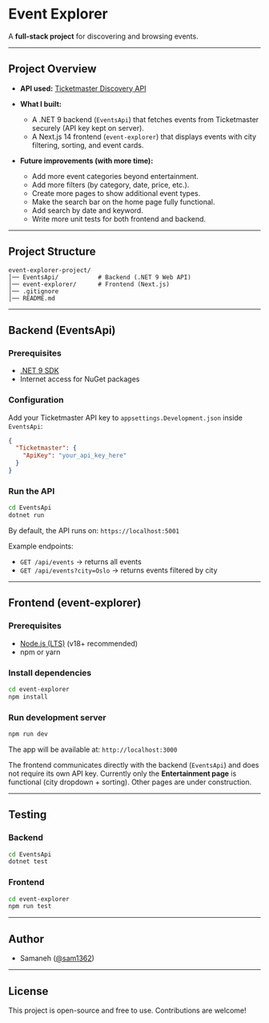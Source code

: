 

# Event Explorer

A **full-stack project** for discovering and browsing events.

---

## Project Overview

* **API used:** [Ticketmaster Discovery API](https://developer.ticketmaster.com/products-and-docs/apis/discovery-api/)
* **What I built:**

  * A .NET 9 backend (`EventsApi`) that fetches events from Ticketmaster securely (API key kept on server).
  * A Next.js 14 frontend (`event-explorer`) that displays events with city filtering, sorting, and event cards.
* **Future improvements (with more time):**

  * Add more event categories beyond entertainment.
  * Add more filters (by category, date, price, etc.).
  * Create more pages to show additional event types.
  * Make the search bar on the home page fully functional.
  * Add search by date and keyword.
  * Write more unit tests for both frontend and backend.

---

## Project Structure

```
event-explorer-project/
│── EventsApi/           # Backend (.NET 9 Web API)
│── event-explorer/      # Frontend (Next.js)
│── .gitignore
│── README.md
```

---

## Backend (EventsApi)

### Prerequisites

* [.NET 9 SDK](https://dotnet.microsoft.com/en-us/download/dotnet/9.0)
* Internet access for NuGet packages

### Configuration

Add your Ticketmaster API key to `appsettings.Development.json` inside `EventsApi`:

```json
{
  "Ticketmaster": {
    "ApiKey": "your_api_key_here"
  }
}
```

### Run the API

```bash
cd EventsApi
dotnet run   
```

By default, the API runs on:
`https://localhost:5001`

Example endpoints:

* `GET /api/events` → returns all events
* `GET /api/events?city=Oslo` → returns events filtered by city

---

## Frontend (event-explorer)

### Prerequisites

* [Node.js (LTS)](https://nodejs.org/en) (v18+ recommended)
* npm or yarn

### Install dependencies

```bash
cd event-explorer
npm install
```

### Run development server

```bash
npm run dev
```

The app will be available at:
`http://localhost:3000`

The frontend communicates directly with the backend (`EventsApi`) and does not require its own API key.
Currently only the **Entertainment page** is functional (city dropdown + sorting). Other pages are under construction.

---

## Testing

### Backend

```bash
cd EventsApi
dotnet test
```

### Frontend

```bash
cd event-explorer
npm run test
```

---

## Author

* Samaneh ([@sam1362](https://github.com/sam1362))

---

## License

This project is open-source and free to use. Contributions are welcome!


